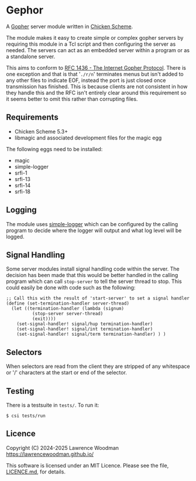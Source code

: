 Gephor
======

A [Gopher](https://en.wikipedia.org/wiki/Gopher_(protocol)) server module
written in [Chicken Scheme](https://call-cc.org/).

The module makes it easy to create simple or complex gopher servers by requiring this module in a Tcl script and then configuring the server as needed.  The servers can act as an embedded server within a program or as a standalone server.

This aims to conform to [RFC 1436 - The Internet Gopher Protocol](https://datatracker.ietf.org/doc/html/rfc1436).  There is one exception and that is that '`./r/n`' terminates menus but isn't added to any other files to indicate EOF, instead the port is just closed once transmission has finished.  This is because clients are not consistent in how they handle this and the RFC isn't entirely clear around this requirement so it seems better to omit this rather than corrupting files.


Requirements
------------
* Chicken Scheme 5.3+
* libmagic and associated development files for the magic egg

The following eggs need to be installed:
* magic
* simple-logger
* srfi-1
* srfi-13
* srfi-14
* srfi-18


Logging
-------

The module uses [simple-logger](http://wiki.call-cc.org/eggref/5/simple-logger) which can be configured by the calling program to decide where the logger will output and what log level will be logged.


Signal Handling
---------------

Some server modules install signal handling code within the server.  The decision has been made that this would be better handled in the calling program which can call `stop-server` to tell the server thread to stop.  This could easily be done with code such as the following:

```
;; Call this with the result of 'start-server' to set a signal handler
(define (set-termination-handler server-thread)
  (let ((termination-handler (lambda (signum)
          (stop-server server-thread)
          (exit))))
    (set-signal-handler! signal/hup termination-handler)
    (set-signal-handler! signal/int termination-handler)
    (set-signal-handler! signal/term termination-handler) ) )
```

Selectors
---------

When selectors are read from the client they are stripped of any whitespace or '/' characters at the start or end of the selector.


Testing
-------
There is a testsuite in `tests/`.  To run it:

    $ csi tests/run


Licence
-------
Copyright (C) 2024-2025 Lawrence Woodman <https://lawrencewoodman.github.io/>

This software is licensed under an MIT Licence.  Please see the file, [LICENCE.md](https://github.com/lawrencewoodman/gephor-egg/blob/master/LICENCE.md), for details.
